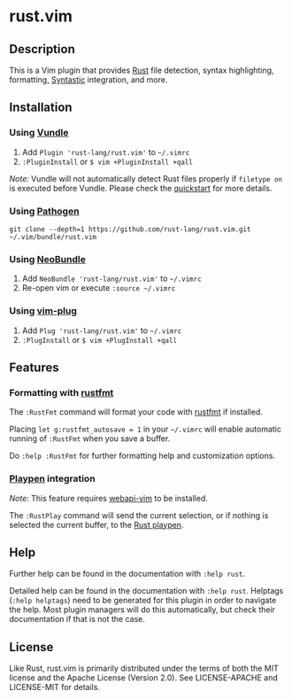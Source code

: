 # rust.vim

## Description

This is a Vim plugin that provides [Rust][r] file detection, syntax highlighting, formatting,
[Syntastic][syn] integration, and more.

## Installation

### Using [Vundle][v]

1. Add `Plugin 'rust-lang/rust.vim'` to `~/.vimrc`
2. `:PluginInstall` or `$ vim +PluginInstall +qall`

*Note:* Vundle will not automatically detect Rust files properly if `filetype
on` is executed before Vundle. Please check the [quickstart][vqs] for more
details.

### Using [Pathogen][p]

```shell
git clone --depth=1 https://github.com/rust-lang/rust.vim.git ~/.vim/bundle/rust.vim
```

### Using [NeoBundle][nb]

1. Add `NeoBundle 'rust-lang/rust.vim'` to `~/.vimrc`
2. Re-open vim or execute `:source ~/.vimrc`

### Using [vim-plug][vp]

1. Add `Plug 'rust-lang/rust.vim'` to `~/.vimrc`
2. `:PlugInstall` or `$ vim +PlugInstall +qall`

## Features

### Formatting with [rustfmt][rfmt]

The `:RustFmt` command will format your code with
[rustfmt][rfmt] if installed.

Placing `let g:rustfmt_autosave = 1` in your `~/.vimrc` will
enable automatic running of `:RustFmt` when you save a buffer.

Do `:help :RustFmt` for further formatting help and customization
options.

### [Playpen][pp] integration

*Note:* This feature requires [webapi-vim][wav] to be installed.

The `:RustPlay` command will send the current selection, or if
nothing is selected the current buffer, to the [Rust playpen][pp].

## Help

Further help can be found in the documentation with `:help rust`.

Detailed help can be found in the documentation with `:help rust`.
Helptags (`:help helptags`) need to be generated for this plugin
in order to navigate the help. Most plugin managers will do this
automatically, but check their documentation if that is not the case.

## License

Like Rust, rust.vim is primarily distributed under the terms of both the MIT
license and the Apache License (Version 2.0). See LICENSE-APACHE and
LICENSE-MIT for details.

[r]: https://rust-lang.org
[v]: https://github.com/gmarik/vundle
[vqs]: https://github.com/gmarik/vundle#quick-start
[p]: https://github.com/tpope/vim-pathogen
[nb]: https://github.com/Shougo/neobundle.vim
[vp]: https://github.com/junegunn/vim-plug
[rfmt]: https://github.com/rust-lang-nursery/rustfmt
[syn]: https://github.com/scrooloose/syntastic
[wav]: https://github.com/mattn/webapi-vim
[pp]: https://play.rust-lang.org/

